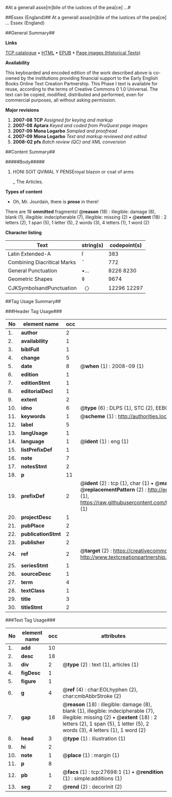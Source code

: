 #At a generall asse[m]blie of the iustices of the pea[ce] ...#

##Essex (England)##
At a generall asse[m]blie of the iustices of the pea[ce] ...
Essex (England)

##General Summary##

**Links**

[TCP catalogue](http://www.ota.ox.ac.uk/tcp/)  • 
[HTML](http://tei.it.ox.ac.uk/tcp/Texts-HTML/free/A00/A00403.html)  • 
[EPUB](http://tei.it.ox.ac.uk/tcp/Texts-EPUB/free/A00/A00403.epub) • 
[Page images (Historical Texts)](https://data.historicaltexts.jisc.ac.uk/view?pubId=eebo-24459255e&pageId=eebo-24459255e-27698-1)

**Availability**

This keyboarded and encoded edition of the
	       work described above is co-owned by the institutions
	       providing financial support to the Early English Books
	       Online Text Creation Partnership. This Phase I text is
	       available for reuse, according to the terms of Creative
	       Commons 0 1.0 Universal. The text can be copied,
	       modified, distributed and performed, even for
	       commercial purposes, all without asking permission.

**Major revisions**

1. __2007-08__ __TCP__ *Assigned for keying and markup*
1. __2007-08__ __Aptara__ *Keyed and coded from ProQuest page images*
1. __2007-09__ __Mona Logarbo__ *Sampled and proofread*
1. __2007-09__ __Mona Logarbo__ *Text and markup reviewed and edited*
1. __2008-02__ __pfs__ *Batch review (QC) and XML conversion*

##Content Summary##

#####Body#####

1. HONI SOIT QVIMAL Y PENSEroyal blazon or coat of arms

    _ The Articles.

**Types of content**

  * Oh, Mr. Jourdain, there is **prose** in there!

There are 18 **ommitted** fragments! 
 @__reason__ (18) : illegible: damage (8), blank (1), illegible: indecipherable (7), illegible: missing (2)  •  @__extent__ (18) : 2 letters (2), 1 span (5), 1 letter (5), 2 words (3), 4 letters (1), 1 word (2)

**Character listing**


|Text|string(s)|codepoint(s)|
|---|---|---|
|Latin Extended-A|ſ|383|
|Combining             Diacritical Marks|̄|772|
|General Punctuation|•…|8226 8230|
|Geometric Shapes|◊|9674|
|CJKSymbolsandPunctuation|〈〉|12296 12297|

##Tag Usage Summary##

###Header Tag Usage###

|No|element name|occ|attributes|
|---|---|---|---|
|1.|__author__|2||
|2.|__availability__|1||
|3.|__biblFull__|1||
|4.|__change__|5||
|5.|__date__|8| @__when__ (1) : 2008-09 (1)|
|6.|__edition__|1||
|7.|__editionStmt__|1||
|8.|__editorialDecl__|1||
|9.|__extent__|2||
|10.|__idno__|6| @__type__ (6) : DLPS (1), STC (2), EEBO-CITATION (1), OCLC (1), VID (1)|
|11.|__keywords__|1| @__scheme__ (1) : http://authorities.loc.gov/ (1)|
|12.|__label__|5||
|13.|__langUsage__|1||
|14.|__language__|1| @__ident__ (1) : eng (1)|
|15.|__listPrefixDef__|1||
|16.|__note__|7||
|17.|__notesStmt__|2||
|18.|__p__|11||
|19.|__prefixDef__|2| @__ident__ (2) : tcp (1), char (1)  •  @__matchPattern__ (2) : ([0-9\-]+):([0-9IVX]+) (1), (.+) (1)  •  @__replacementPattern__ (2) : http://eebo.chadwyck.com/downloadtiff?vid=$1&page=$2 (1), https://raw.githubusercontent.com/textcreationpartnership/Texts/master/tcpchars.xml#$1 (1)|
|20.|__projectDesc__|1||
|21.|__pubPlace__|2||
|22.|__publicationStmt__|2||
|23.|__publisher__|2||
|24.|__ref__|2| @__target__ (2) : https://creativecommons.org/publicdomain/zero/1.0/ (1), http://www.textcreationpartnership.org/docs/. (1)|
|25.|__seriesStmt__|1||
|26.|__sourceDesc__|1||
|27.|__term__|4||
|28.|__textClass__|1||
|29.|__title__|3||
|30.|__titleStmt__|2||


###Text Tag Usage###

|No|element name|occ|attributes|
|---|---|---|---|
|1.|__add__|10||
|2.|__desc__|18||
|3.|__div__|2| @__type__ (2) : text (1), articles (1)|
|4.|__figDesc__|1||
|5.|__figure__|1||
|6.|__g__|4| @__ref__ (4) : char:EOLhyphen (2), char:cmbAbbrStroke (2)|
|7.|__gap__|18| @__reason__ (18) : illegible: damage (8), blank (1), illegible: indecipherable (7), illegible: missing (2)  •  @__extent__ (18) : 2 letters (2), 1 span (5), 1 letter (5), 2 words (3), 4 letters (1), 1 word (2)|
|8.|__head__|3| @__type__ (1) : illustration (1)|
|9.|__hi__|2||
|10.|__note__|1| @__place__ (1) : margin (1)|
|11.|__p__|8||
|12.|__pb__|1| @__facs__ (1) : tcp:27698:1 (1)  •  @__rendition__ (1) : simple:additions (1)|
|13.|__seg__|2| @__rend__ (2) : decorInit (2)|
